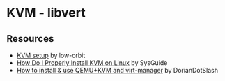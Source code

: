 # KVM - libvert

## Resources

* [KVM setup](https://low-orbit.net/kvm-lab-setup) by low-orbit
* [How Do I Properly Install KVM on Linux](https://sysguides.com/install-kvm-on-linux) by SysGuide
* [How to install & use QEMU+KVM and virt-manager](https://www.youtube.com/watch?v=2SdSiJTGKLM) by DorianDotSlash
